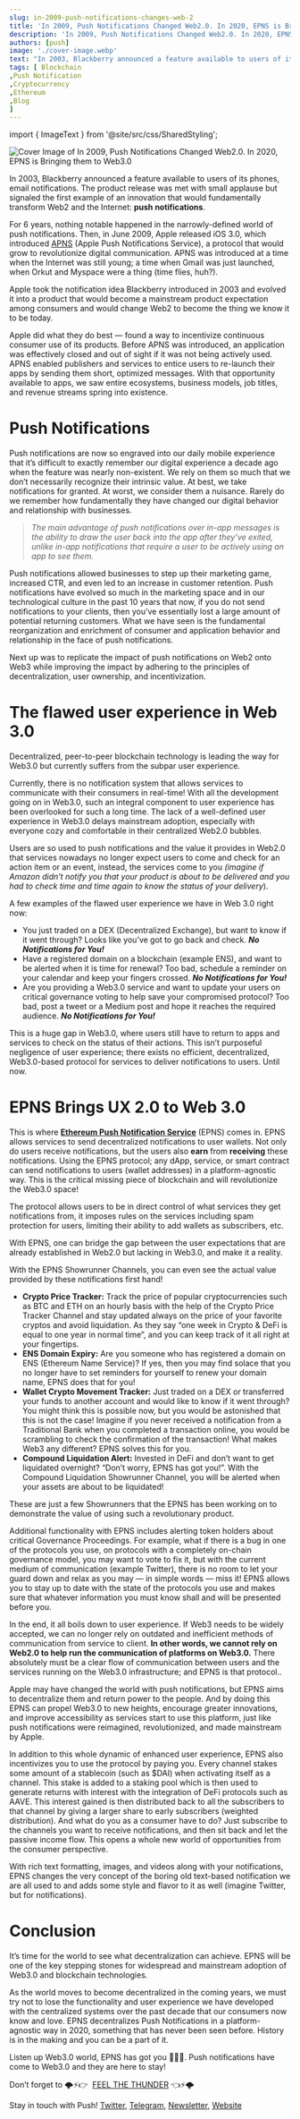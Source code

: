 ```yaml
---
slug: in-2009-push-notifications-changes-web-2
title: 'In 2009, Push Notifications Changed Web2.0. In 2020, EPNS is Bringing them to Web3.0'
description: 'In 2009, Push Notifications Changed Web2.0. In 2020, EPNS is Bringing them to Web3.0'
authors: [push]
image: './cover-image.webp'
text: "In 2003, Blackberry announced a feature available to users of its phones, email notifications. The product release was met with small applause but signaled the first example of an innovation that would fundamentally transform Web2 and the Internet: push notifications."
tags: [ Blockchain
,Push Notification
,Cryptocurrency
,Ethereum
,Blog
]
---
```


import { ImageText } from '@site/src/css/SharedStyling';

![Cover Image of In 2009, Push Notifications Changed Web2.0. In 2020, EPNS is Bringing them to Web3.0](./cover-image.webp)

<!--truncate-->

In 2003, Blackberry announced a feature available to users of its phones, email notifications. The product release was met with small applause but signaled the first example of an innovation that would fundamentally transform Web2 and the Internet: **push notifications**.

For 6 years, nothing notable happened in the narrowly-defined world of push notifications. Then, in June 2009, Apple released iOS 3.0, which introduced [APNS](https://en.wikipedia.org/wiki/Apple_Push_Notification_service) (Apple Push Notifications Service), a protocol that would grow to revolutionize digital communication. APNS was introduced at a time when the Internet was still young; a time when Gmail was just launched, when Orkut and Myspace were a thing (time flies, huh?).

Apple took the notification idea Blackberry introduced in 2003 and evolved it into a product that would become a mainstream product expectation among consumers and would change Web2 to become the thing we know it to be today.

Apple did what they do best — found a way to incentivize continuous consumer use of its products. Before APNS was introduced, an application was effectively closed and out of sight if it was not being actively used. APNS enabled publishers and services to entice users to re-launch their apps by sending them short, optimized messages. With that opportunity available to apps, we saw entire ecosystems, business models, job titles, and revenue streams spring into existence.

# Push Notifications

Push notifications are now so engraved into our daily mobile experience that it’s difficult to exactly remember our digital experience a decade ago when the feature was nearly non-existent. We rely on them so much that we don’t necessarily recognize their intrinsic value. At best, we take notifications for granted. At worst, we consider them a nuisance. Rarely do we remember how fundamentally they have changed our digital behavior and relationship with businesses.

> _The main advantage of push notifications over in-app messages is the ability to draw the user back into the app after they’ve exited, unlike in-app notifications that require a user to be actively using an app to see them._

Push notifications allowed businesses to step up their marketing game, increased CTR, and even led to an increase in customer retention. Push notifications have evolved so much in the marketing space and in our technological culture in the past 10 years that now, if you do not send notifications to your clients, then you’ve essentially lost a large amount of potential returning customers. What we have seen is the fundamental reorganization and enrichment of consumer and application behavior and relationship in the face of push notifications.

Next up was to replicate the impact of push notifications on Web2 onto Web3 while improving the impact by adhering to the principles of decentralization, user ownership, and incentivization.

# The flawed user experience in Web 3.0

Decentralized, peer-to-peer blockchain technology is leading the way for Web3.0 but currently suffers from the subpar user experience.

Currently, there is no notification system that allows services to communicate with their consumers in real-time! With all the development going on in Web3.0, such an integral component to user experience has been overlooked for such a long time. The lack of a well-defined user experience in Web3.0 delays mainstream adoption, especially with everyone cozy and comfortable in their centralized Web2.0 bubbles.

Users are so used to push notifications and the value it provides in Web2.0 that services nowadays no longer expect users to come and check for an action item or an event, instead, the services come to you _(imagine if Amazon didn’t notify you that your product is about to be delivered and you had to check time and time again to know the status of your delivery_).

A few examples of the flawed user experience we have in Web 3.0 right now:

- You just traded on a DEX (Decentralized Exchange), but want to know if it went through? Looks like you’ve got to go back and check. **_No Notifications for You!_**
- Have a registered domain on a blockchain (example ENS), and want to be alerted when it is time for renewal? Too bad, schedule a reminder on your calendar and keep your fingers crossed. **_No Notifications for You!_**
- Are you providing a Web3.0 service and want to update your users on critical governance voting to help save your compromised protocol? Too bad, post a tweet or a Medium post and hope it reaches the required audience. **_No Notifications for You!_**

This is a huge gap in Web3.0, where users still have to return to apps and services to check on the status of their actions. This isn’t purposeful negligence of user experience; there exists no efficient, decentralized, Web3.0-based protocol for services to deliver notifications to users. Until now.

# EPNS Brings UX 2.0 to Web 3.0

This is where [**Ethereum Push Notification Service**](http://epns.io) (EPNS) comes in. EPNS allows services to send decentralized notifications to user wallets. Not only do users receive notifications, but the users also **earn** from **receiving** these notifications. Using the EPNS protocol; any dApp, service, or smart contract can send notifications to users (wallet addresses) in a platform-agnostic way. This is the critical missing piece of blockchain and will revolutionize the Web3.0 space!

The protocol allows users to be in direct control of what services they get notifications from, it imposes rules on the services including spam protection for users, limiting their ability to add wallets as subscribers, etc.

With EPNS, one can bridge the gap between the user expectations that are already established in Web2.0 but lacking in Web3.0, and make it a reality.

With the EPNS Showrunner Channels, you can even see the actual value provided by these notifications first hand!

- **Crypto Price Tracker:** Track the price of popular cryptocurrencies such as BTC and ETH on an hourly basis with the help of the Crypto Price Tracker Channel and stay updated always on the price of your favorite cryptos and avoid liquidation. As they say “one week in Crypto & DeFi is equal to one year in normal time”, and you can keep track of it all right at your fingertips.
- **ENS Domain Expiry:** Are you someone who has registered a domain on ENS (Ethereum Name Service)? If yes, then you may find solace that you no longer have to set reminders for yourself to renew your domain name, EPNS does that for you!
- **Wallet Crypto Movement Tracker:** Just traded on a DEX or transferred your funds to another account and would like to know if it went through? You might think this is possible now, but you would be astonished that this is not the case! Imagine if you never received a notification from a Traditional Bank when you completed a transaction online, you would be scrambling to check the confirmation of the transaction! What makes Web3 any different? EPNS solves this for you.
- **Compound Liquidation Alert:** Invested in DeFi and don’t want to get liquidated overnight? “Don’t worry, EPNS has got you!”. With the Compound Liquidation Showrunner Channel, you will be alerted when your assets are about to be liquidated!

These are just a few Showrunners that the EPNS has been working on to demonstrate the value of using such a revolutionary product.

Additional functionality with EPNS includes alerting token holders about critical Governance Proceedings. For example, what if there is a bug in one of the protocols you use, on protocols with a completely on-chain governance model, you may want to vote to fix it, but with the current medium of communication (example Twitter), there is no room to let your guard down and relax as you may — in simple words — miss it! EPNS allows you to stay up to date with the state of the protocols you use and makes sure that whatever information you must know shall and will be presented before you.

In the end, it all boils down to user experience. If Web3 needs to be widely accepted, we can no longer rely on outdated and inefficient methods of communication from service to client. **In other words, we cannot rely on Web2.0 to help run the communication of platforms on Web3.0.** There absolutely must be a clear flow of communication between users and the services running on the Web3.0 infrastructure; and EPNS is that protocol..

Apple may have changed the world with push notifications, but EPNS aims to decentralize them and return power to the people. And by doing this EPNS can propel Web3.0 to new heights, encourage greater innovations, and improve accessibility as services start to use this platform, just like push notifications were reimagined, revolutionized, and made mainstream by Apple.

In addition to this whole dynamic of enhanced user experience, EPNS also incentivizes you to use the protocol by paying you. Every channel stakes some amount of a stablecoin (such as $DAI) when activating itself as a channel. This stake is added to a staking pool which is then used to generate returns with interest with the integration of DeFi protocols such as AAVE. This interest gained is then distributed back to all the subscribers to that channel by giving a larger share to early subscribers (weighted distribution). And what do you as a consumer have to do? Just subscribe to the channels you want to receive notifications, and then sit back and let the passive income flow. This opens a whole new world of opportunities from the consumer perspective.

With rich text formatting, images, and videos along with your notifications, EPNS changes the very concept of the boring old text-based notification we are all used to and adds some style and flavor to it as well (imagine Twitter, but for notifications).

# Conclusion

It’s time for the world to see what decentralization can achieve. EPNS will be one of the key stepping stones for widespread and mainstream adoption of Web3.0 and blockchain technologies.

As the world moves to become decentralized in the coming years, we must try not to lose the functionality and user experience we have developed with the centralized systems over the past decade that our consumers now know and love. EPNS decentralizes Push Notifications in a platform-agnostic way in 2020, something that has never been seen before. History is in the making and you can be a part of it.

Listen up Web3.0 world, EPNS has got you 💖💖💖. Push notifications have come to Web3.0 and they are here to stay!

Don’t forget to 🌩⚡👉 ️ [FEEL THE THUNDER](https://epns.io/) 👈⚡🌩️

Stay in touch with Push! [Twitter](http://x.com/PushChain), [Telegram](https://t.me/epnsproject), [Newsletter](https://epns.substack.com/), [Website](http://epns.io)
